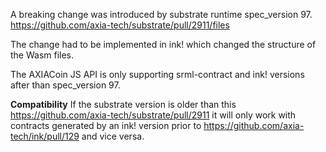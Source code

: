 A breaking change was introduced by substrate runtime spec_version 97. https://github.com/axia-tech/substrate/pull/2911/files

The change had to be implemented in ink! which changed the structure of the Wasm files.

The AXIACoin JS API is only supporting srml-contract and ink! versions after than spec_version 97.

**Compatibility**
If the substrate version is older than this https://github.com/axia-tech/substrate/pull/2911 it will only work
with contracts generated by an ink! version prior to https://github.com/axia-tech/ink/pull/129 and vice versa.
